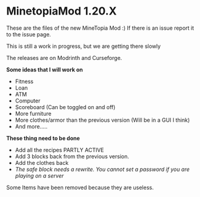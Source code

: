 # MinetopiaMod 1.20.X
These are the files of the new MineTopia Mod :)
If there is an issue report it to the issue page.

This is still a work in progress, but we are getting there slowly

The releases are on Modrinth and Curseforge.

**Some ideas that I will work on**
<!-- TOC -->
* Fitness
* Loan
* ATM
* Computer
* Scoreboard (Can be toggled on and off)
* More furniture
* More clothes/armor than the previous version (Will be in a GUI I think)
* And more.....
<!-- TOC -->



**These thing need to be done**
<!-- TOC -->
* Add all the recipes PARTLY ACTIVE
* Add 3 blocks back from the previous version.
* Add the clothes back
* _The safe block needs a rewrite. You cannot set a password if you are playing on a server_
<!-- TOC -->
Some Items have been removed because they are useless.
